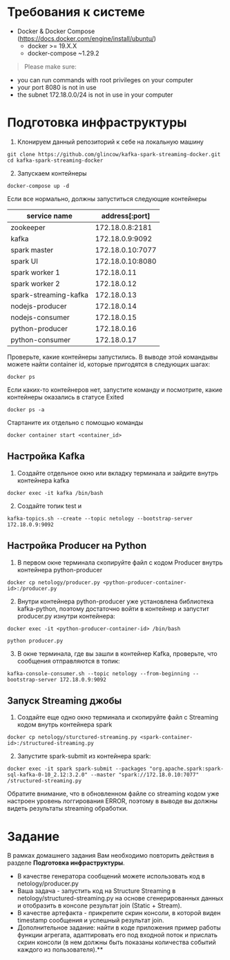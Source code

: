 # Требования к системе

*   Docker & Docker Compose (https://docs.docker.com/engine/install/ubuntu/)
    *   docker >= 19.X.X 
    *   docker-compose ~1.29.2
 
> Please make sure:
*   you can run commands with root privileges on your computer
*   your port 8080 is not in use
*   the subnet 172.18.0.0/24 is not in use in your computer

# Подготовка инфраструктуры

1. Клонируем данный репозиторий к себе на локальную машину
```
git clone https://github.com/glincow/kafka-spark-streaming-docker.git
cd kafka-spark-streaming-docker
```

2. Запускаем контейнеры
```
docker-compose up -d 
```
Если все нормально, должны запуститься следующие контейнеры

| service name             | address[:port]   |
|--------------------------|------------------|
| zookeeper                | 172.18.0.8:2181  |
| kafka                    | 172.18.0.9:9092  |
| spark master             | 172.18.0.10:7077 |
| spark UI                 | 172.18.0.10:8080 |
| spark worker 1           | 172.18.0.11      |
| spark worker 2           | 172.18.0.12      |
| spark-streaming-kafka    | 172.18.0.13      |
| nodejs-producer          | 172.18.0.14      |
| nodejs-consumer          | 172.18.0.15      |
| python-producer          | 172.18.0.16      |
| python-consumer          | 172.18.0.17      |

Проверьте, какие контейнеры запустились. В выводе этой командывы можете найти container id, которые пригодятся в следующих шагах:
```
docker ps
```

Если каких-то контейнеров нет, запустите команду и посмотрите, какие контейнеры оказались в статусе Exited
```
docker ps -a
```

Стартаните их отдельно с помощью команды
```
docker сontainer start <container_id>
```

## Настройка Kafka

1. Создайте отдельное окно или вкладку терминала и зайдите внутрь контейнера kafka
```
docker exec -it kafka /bin/bash
```
2. Создайте топик test и 
```
kafka-topics.sh --create --topic netology --bootstrap-server 172.18.0.9:9092
``` 

## Настройка Producer на Python
1. В первом окне терминала скопируйте файл с кодом Producer внутрь контейнера python-producer
```
docker cp netology/producer.py <python-producer-container-id>:/producer.py
```
2. Внутри контейнера python-producer уже установлена библиотека kafka-python, поэтому достаточно войти в контейнер и запустит producer.py изнутри контейнера:
```
docker exec -it <python-producer-container-id> /bin/bash

python producer.py 
```
3. В окне терминала, где вы зашли в контейнер Kafka, проверьте, что сообщения отправляются в топик:
```
kafka-console-consumer.sh --topic netology --from-beginning --bootstrap-server 172.18.0.9:9092
```

## Запуск Streaming джобы
1. Создайте еще одно окно терминала и скопируйте файл с Streaming кодом внутрь контейнера spark
```
docker cp netology/sturctured-streaming.py <spark-container-id>:/structured-streaming.py
```
2. Запустите spark-submit из контейнера spark: 
```
docker exec -it spark spark-submit --packages "org.apache.spark:spark-sql-kafka-0-10_2.12:3.2.0" --master "spark://172.18.0.10:7077" /structured-streaming.py
```
Обратите внимание, что в обновленном файле со streaming кодом уже настроен уровень логгирования ERROR, поэтому в выводе вы должны видеть результаты streaming обработки. 


# Задание 
В рамках домашнего задания Вам необходимо повторить действия в разделе **Подготовка инфраструктуры**.

- В качестве генератора сообщений можете использовать код в netology/producer.py 
- Ваша задача - запустить код на Structure Streaming в netology/structured-streaming.py на основе сгенерированных данных и отобразить в консоле результат join (Static + Stream).
- В качестве артефакта - прикрепите скрин консоли, в которой виден timestamp сообщения и успешный результат join.
- Дополнительное задание: найти в коде приложения пример работы функции агрегата, адаптировать его под входной поток и прислать скрин консоли (в нем должны быть показаны количества событий каждого из пользователя).**
